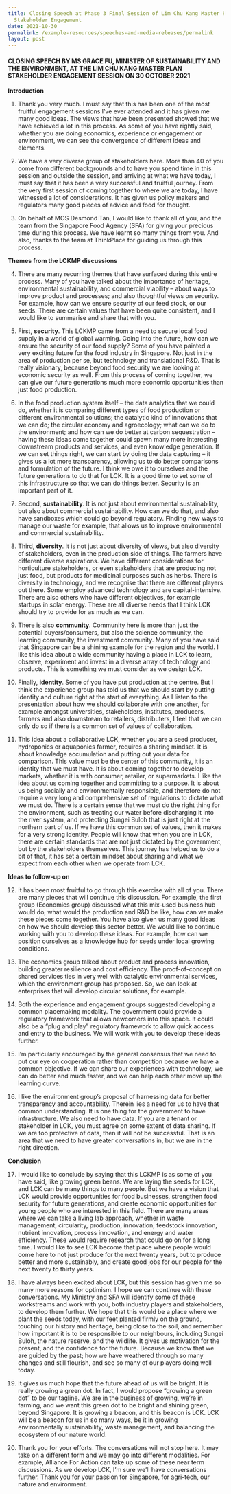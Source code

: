 ```yaml
---
title: Closing Speech at Phase 3 Final Session of Lim Chu Kang Master Plan
  Stakeholder Engagement
date: 2021-10-30
permalink: /example-resources/speeches-and-media-releases/permalink
layout: post
---
```

#### CLOSING SPEECH BY MS GRACE FU, MINISTER OF SUSTAINABILITY AND THE ENVIRONMENT, AT THE LIM CHU KANG MASTER PLAN STAKEHOLDER ENGAGEMENT SESSION ON 30 OCTOBER 2021

**Introduction**

1.	Thank you very much. I must say that this has been one of the most fruitful engagement sessions I’ve ever attended and it has given me many good ideas. The views that have been presented showed that we have achieved a lot in this process. As some of you have rightly said, whether you are doing economics, experience or engagement or environment, we can see the convergence of different ideas and elements.

2.	We have a very diverse group of stakeholders here. More than 40 of you come from different backgrounds and to have you spend time in this session and outside the session, and arriving at what we have today, I must say that it has been a very successful and fruitful journey. From the very first session of coming together to where we are today, I have witnessed a lot of considerations. It has given us policy makers and regulators many good pieces of advice and food for thought.

3.	On behalf of MOS Desmond Tan, I would like to thank all of you, and the team from the Singapore Food Agency (SFA) for giving your precious time during this process. We have learnt so many things from you. And also, thanks to the team at ThinkPlace for guiding us through this process.

**Themes from the LCKMP discussions**

4.	There are many recurring themes that have surfaced during this entire process. Many of you have talked about the importance of heritage, environmental sustainability, and commercial viability – about ways to improve product and processes; and also thoughtful views on security. For example, how can we ensure security of our feed stock, or our seeds. There are certain values that have been quite consistent, and I would like to summarise and share that with you.

5.	First, **security**. This LCKMP came from a need to secure local food supply in a world of global warming. Going into the future, how can we ensure the security of our food supply? Some of you have painted a very exciting future for the food industry in Singapore. Not just in the area of production per se, but technology and translational R&D. That is really visionary, because beyond food security we are looking at economic security as well. From this process of coming together, we can give our future generations much more economic opportunities than just food production. 

6.	In the food production system itself – the data analytics that we could do, whether it is comparing different types of food production or different environmental solutions; the catalytic kind of innovations that we can do; the circular economy and agroecology; what can we do to the environment; and how can we do better at carbon sequestration – having these ideas come together could spawn many more interesting downstream products and services, and even knowledge generation. If we can set things right, we can start by doing the data capturing – it gives us a lot more transparency, allowing us to do better comparisons and formulation of the future. I think we owe it to ourselves and the future generations to do that for LCK. It is a good time to set some of this infrastructure so that we can do things better. Security is an important part of it.

7.	Second, **sustainability**. It is not just about environmental sustainability, but also about commercial sustainability. How can we do that, and also have sandboxes which could go beyond regulatory. Finding new ways to manage our waste for example, that allows us to improve environmental and commercial sustainability.

8.	Third, **diversity**. It is not just about diversity of views, but also diversity of stakeholders, even in the production side of things. The farmers have different diverse aspirations. We have different considerations for horticulture stakeholders, or even stakeholders that are producing not just food, but products for medicinal purposes such as herbs. There is diversity in technology, and we recognise that there are different players out there. Some employ advanced technology and are capital-intensive. There are also others who have different objectives, for example startups in solar energy. These are all diverse needs that I think LCK should try to provide for as much as we can.

9.	There is also **community**. Community here is more than just the potential buyers/consumers, but also the science community, the learning community, the investment community. Many of you have said that Singapore can be a shining example for the region and the world. I like this idea about a wide community having a place in LCK to learn, observe, experiment and invest in a diverse array of technology and products. This is something we must consider as we design LCK. 

10.	Finally, **identity**. Some of you have put production at the centre. But I think the experience group has told us that we should start by putting identity and culture right at the start of everything. As I listen to the presentation about how we should collaborate with one another, for example amongst universities, stakeholders, institutes, producers, farmers and also downstream to retailers, distributers, I feel that we can only do so if there is a common set of values of collaboration. 

11.	This idea about a collaborative LCK, whether you are a seed producer, hydroponics or aquaponics farmer, requires a sharing mindset. It is about knowledge accumulation and putting out your data for comparison. This value must be the center of this community, it is an identity that we must have. It is about coming together to develop markets, whether it is with consumer, retailer, or supermarkets. I like the idea about us coming together and committing to a purpose. It is about us being socially and environmentally responsible, and therefore do not require a very long and comprehensive set of regulations to dictate what we must do. There is a certain sense that we must do the right thing for the environment, such as treating our water before discharging it into the river system, and protecting Sungei Buloh that is just right at the northern part of us. If we have this common set of values, then it makes for a very strong identity. People will know that when you are in LCK, there are certain standards that are not just dictated by the government, but by the stakeholders themselves. This journey has helped us to do a bit of that, it has set a certain mindset about sharing and what we expect from each other when we operate from LCK. 

**Ideas to follow-up on**

12.	It has been most fruitful to go through this exercise with all of you. There are many pieces that will continue this discussion. For example, the first group (Economics group) discussed what this mix-used business hub would do, what would the production and R&D be like, how can we make these pieces come together. You have also given us many good ideas on how we should develop this sector better. We would like to continue working with you to develop these ideas. For example, how can we position ourselves as a knowledge hub for seeds under local growing conditions.  

13.	The economics group talked about product and process innovation, building greater resilience and cost efficiency. The proof-of-concept on shared services ties in very well with catalytic environmental services, which the environment group has proposed. So, we can look at enterprises that will develop circular solutions, for example. 

14.	Both the experience and engagement groups suggested developing a common placemaking modality. The government could provide a regulatory framework that allows newcomers into this space. It could also be a “plug and play” regulatory framework to allow quick access and entry to the business. We will work with you to develop these ideas further. 

15.	I’m particularly encouraged by the general consensus that we need to put our eye on cooperation rather than competition because we have a common objective. If we can share our experiences with technology, we can do better and much faster, and we can help each other move up the learning curve. 

16.	I like the environment group’s proposal of harnessing data for better transparency and accountability. Therein lies a need for us to have that common understanding. It is one thing for the government to have infrastructure. We also need to have data. If you are a tenant or stakeholder in LCK, you must agree on some extent of data sharing. If we are too protective of data, then it will not be successful. That is an area that we need to have greater conversations in, but we are in the right direction. 

**Conclusion**

17.	I would like to conclude by saying that this LCKMP is as some of you have said, like growing green beans. We are laying the seeds for LCK, and LCK can be many things to many people. But we have a vision that LCK would provide opportunities for food businesses, strengthen food security for future generations, and create economic opportunities for young people who are interested in this field. There are many areas where we can take a living lab approach, whether in waste management, circularity, production, innovation, feedstock innovation, nutrient innovation, process innovation, and energy and water efficiency. These would require research that could go on for a long time. I would like to see LCK become that place where people would come here to not just  produce for the next twenty years, but to produce better and more sustainably, and create good jobs for our people for the next twenty to thirty years. 

18.	I have always been excited about LCK, but this session has given me so many more reasons for optimism. I hope we can continue with these conversations. My Ministry and SFA will identify some of these workstreams and work with you, both industry players and stakeholders, to develop them further. We hope that this would be a place where we plant the seeds today, with our feet planted firmly on the ground, touching our history and heritage, being close to the soil, and remember how important it is to be responsible to our neighbours, including Sungei Buloh, the nature reserve, and the wildlife. It gives us motivation for the present, and the confidence for the future. Because we know that we are guided by the past; how we have weathered through so many changes and still flourish, and see so many of our players doing well today. 

19.	It gives us much hope that the future ahead of us will be bright. It is really growing a green dot. In fact, I would propose “growing a green dot” to be our tagline. We are in the business of growing, we’re in farming, and we want this green dot to be bright and shining green, beyond Singapore. It is growing a beacon, and this beacon is LCK. LCK will be a beacon for us in so many ways, be it in growing environmentally sustainability, waste management, and balancing the ecosystem of our nature world.

20.	Thank you for your efforts. The conversations will not stop here. It may take on a different form and we may go into different modalities. For example, Alliance For Action can take up some of these near term discussions. As we develop LCK, I’m sure we’ll have conversations further. Thank you for your passion for Singapore, for agri-tech, our nature and environment.